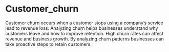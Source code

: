 # Customer_churn
Customer churn occurs when a customer stops using a company’s service lead to revenue loss. Analyzing churn helps businesses understand why customers leave and how to improve retention. High churn rates can affect revenue and business growth. By analyzing churn patterns businesses can take proactive steps to retain customers.
